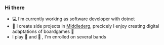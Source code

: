 ### Hi there

-  :computer: I’m currently working as software developer with dotnet
- :seedling: I create side projects in [Middlederg](https://github.com/Middlederg), precicely I enjoy creating digital adaptations of boardgames :game_die:
- I play :guitar: and :saxophone: , I'm enrolled on several bands

